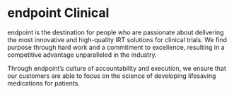 # endpoint Clinical

endpoint is the destination for people who are passionate about delivering the most innovative and high-quality IRT solutions for clinical trials. We find purpose through hard work and a commitment to excellence, resulting in a competitive advantage unparalleled in the industry.

Through endpoint’s culture of accountability and execution, we ensure that our customers are able to focus on the science of developing lifesaving medications for patients.
